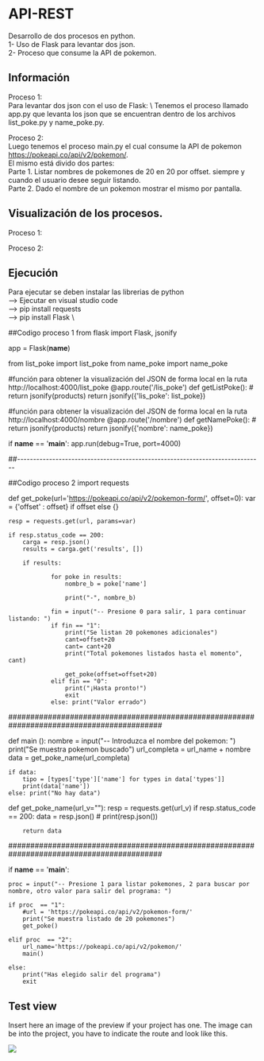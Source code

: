 # API-REST

Desarrollo de dos procesos en python. \
1- Uso de Flask para levantar dos json. \
2- Proceso que consume la API de pokemon. 


## Información 
Proceso 1: \
  Para levantar dos json con el uso de Flask: \ 
    Tenemos el proceso llamado app.py que levanta los json que se encuentran dentro de los archivos list_poke.py y name_poke.py. 

Proceso 2: \
Luego tenemos el proceso main.py el cual consume la API de pokemon https://pokeapi.co/api/v2/pokemon/. \
El mismo está divido dos partes:\
  Parte 1. Listar nombres de pokemones de 20 en 20 por offset. siempre y cuando el usuario desee seguir listando. \
  Parte 2. Dado el nombre de un pokemon mostrar el mismo por pantalla. 

## Visualización de los procesos. 
Proceso 1:

Proceso 2:

## Ejecución
Para ejecutar se deben instalar las librerias de python \
--> Ejecutar en visual studio code \
--> pip install requests \
--> pip install Flask \

##Codigo proceso 1
from flask import Flask, jsonify

app = Flask(__name__)

from list_poke import list_poke
from name_poke import name_poke

#función para obtener la visualización del JSON de forma local en la ruta http://localhost:4000/list_poke
@app.route('/lis_poke')
def getListPoke():
    # return jsonify(products)
    return jsonify({'lis_poke': list_poke})


#función para obtener la visualización del JSON de forma local en la ruta http://localhost:4000/nombre
@app.route('/nombre')
def getNamePoke():
    # return jsonify(products)
    return jsonify({'nombre': name_poke})

if __name__ == '__main__':
    app.run(debug=True, port=4000)
    
##-----------------------------------------------------------------------------

##Codigo proceso 2
import requests

def get_poke(url='https://pokeapi.co/api/v2/pokemon-form/', offset=0):
    var = {'offset' : offset} if offset else {}

    resp = requests.get(url, params=var)
    
    if resp.status_code == 200:
        carga = resp.json()
        results = carga.get('results', [])
        
        if results:

                for poke in results:
                    nombre_b = poke['name']
                    
                    print("-", nombre_b)
                                            
                fin = input("-- Presione 0 para salir, 1 para continuar listando: ")
                if fin == "1":
                    print("Se listan 20 pokemones adicionales")
                    cant=offset+20
                    cant= cant+20
                    print("Total pokemones listados hasta el momento", cant)
                    
                    get_poke(offset=offset+20)
                elif fin == "0":
                    print("¡Hasta pronto!")
                    exit
                else: print("Valor errado") 
                
###########################################################################################

def main ():
    nombre = input("-- Introduzca el nombre del pokemon: ")
    print("Se muestra pokemon buscado")
    url_completa = url_name + nombre
    data =  get_poke_name(url_completa)
    
    if data:
        tipo = [types['type']['name'] for types in data['types']]
        print(data['name'])
    else: print("No hay data")
    
def get_poke_name(url_v=""):
    resp = requests.get(url_v)
    if resp.status_code == 200:
        data = resp.json()
       # print(resp.json())

        return data 

###########################################################################################
                                            
if __name__ == '__main__':
     
    proc = input("-- Presione 1 para listar pokemones, 2 para buscar por nombre, otro valor para salir del programa: ")
    
    if proc  == "1":
        #url = 'https://pokeapi.co/api/v2/pokemon-form/'
        print("Se muestra listado de 20 pokemones")
        get_poke()

    elif proc  == "2":
        url_name='https://pokeapi.co/api/v2/pokemon/'
        main()

    else: 
        print("Has elegido salir del programa")
        exit

## Test view
Insert here an image of the preview if your project has one. The image can be into the project, you have to indicate the route and look like this.

![](/preview.jpg)
